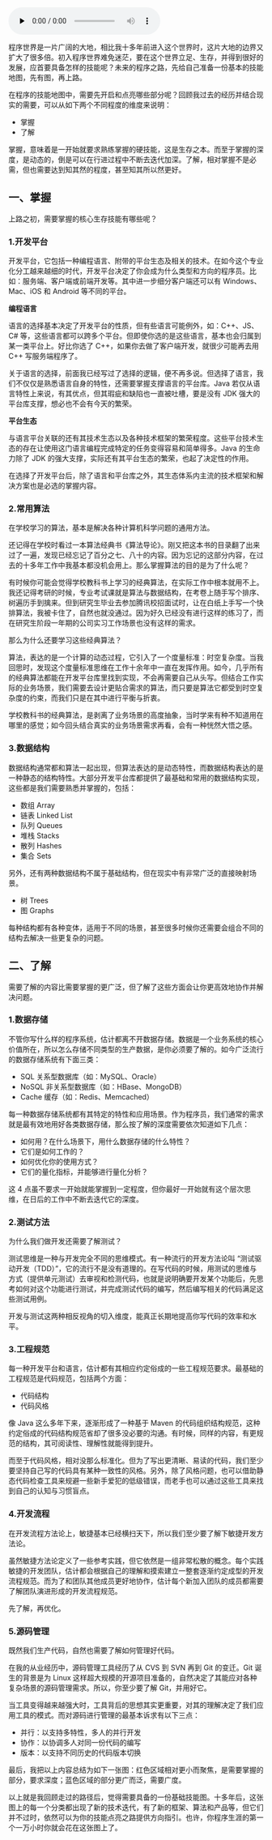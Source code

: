 <audio id="audio" title="03 | 初程：带上一份技能地图" controls="" preload="none"><source id="mp3" src="https://static001.geekbang.org/resource/audio/60/92/60c703b75acc4d4bdb0d955bb273cb92.mp3"></audio>

程序世界是一片广阔的大地，相比我十多年前进入这个世界时，这片大地的边界又扩大了很多倍。初入程序世界难免迷茫，要在这个世界立足、生存，并得到很好的发展，应首要具备怎样的技能呢？未来的程序之路，先给自己准备一份基本的技能地图，先有图，再上路。

在程序的技能地图中，需要先开启和点亮哪些部分呢？回顾我过去的经历并结合现实的需要，可以从如下两个不同程度的维度来说明：

- 掌握
- 了解

掌握，意味着是一开始就要求熟练掌握的硬技能，这是生存之本。而至于掌握的深度，是动态的，倒是可以在行进过程中不断去迭代加深。了解，相对掌握不是必需，但也需要达到知其然的程度，甚至知其所以然更好。

## 一、掌握

上路之初，需要掌握的核心生存技能有哪些呢？

### 1.开发平台

开发平台，它包括一种编程语言、附带的平台生态及相关的技术。在如今这个专业化分工越来越细的时代，开发平台决定了你会成为什么类型和方向的程序员。比如：服务端、客户端或前端开发等。其中进一步细分客户端还可以有 Windows、Mac、iOS 和 Android 等不同的平台。

**编程语言**

语言的选择基本决定了开发平台的性质，但有些语言可能例外，如：C++、JS、C# 等，这些语言都可以跨多个平台。但即使你选的是这些语言，基本也会归属到某一类平台上。好比你选了 C++，如果你去做了客户端开发，就很少可能再去用 C++ 写服务端程序了。

关于语言的选择，前面我已经写过了选择的逻辑，便不再多说。但选择了语言，我们不仅仅是熟悉语言自身的特性，还需要掌握支撑语言的平台库。Java 若仅从语言特性上来说，有其优点，但其瑕疵和缺陷也一直被吐槽，要是没有 JDK 强大的平台库支撑，想必也不会有今天的繁荣。

**平台生态**

与语言平台关联的还有其技术生态以及各种技术框架的繁荣程度。这些平台技术生态的存在让使用这门语言编程完成特定的任务变得容易和简单得多。Java 的生命力除了 JDK 的强大支撑，实际还有其平台生态的繁荣，也起了决定性的作用。

在选择了开发平台后，除了语言和平台库之外，其生态体系内主流的技术框架和解决方案也是必选的掌握内容。

### 2.常用算法

在学校学习的算法，基本是解决各种计算机科学问题的通用方法。

还记得在学校时看过一本算法经典书《算法导论》。刚又把这本书的目录翻了出来过了一遍，发现已经忘记了百分之七、八十的内容。因为忘记的这部分内容，在过去的十多年工作中我基本都没机会用上。那么掌握算法的目的是为了什么呢？

有时候你可能会觉得学校教科书上学习的经典算法，在实际工作中根本就用不上。我还记得考研的时候，专业考试课就是算法与数据结构，在考卷上随手写个排序、树遍历手到擒来。但到研究生毕业去参加腾讯校招面试时，让在白纸上手写一个快排算法，我被卡住了，自然也就没通过。因为好久已经没有进行这样的练习了，而在研究生阶段一年期的公司实习工作场景也没有这样的需求。

那么为什么还要学习这些经典算法？

算法，表达的是一个计算的动态过程，它引入了一个度量标准：时空复杂度。当我回思时，发现这个度量标准思维在工作十余年中一直在发挥作用。如今，几乎所有的经典算法都能在开发平台库里找到实现，不会再需要自己从头写。但结合工作实际的业务场景，我们需要去设计更贴合需求的算法，而只要是算法它都受到时空复杂度的约束，而我们只是在其中进行平衡与折衷。

学校教科书的经典算法，是剥离了业务场景的高度抽象，当时学来有种不知道用在哪里的感觉；如今回头结合真实的业务场景需求再看，会有一种恍然大悟之感。

### 3.数据结构

数据结构通常都和算法一起出现，但算法表达的是动态特性，而数据结构表达的是一种静态的结构特性。大部分开发平台库都提供了最基础和常用的数据结构实现，这些都是我们需要熟悉并掌握的，包括：

- 数组 Array
- 链表 Linked List
- 队列 Queues
- 堆栈 Stacks
- 散列 Hashes
- 集合 Sets

另外，还有两种数据结构不属于基础结构，但在现实中有非常广泛的直接映射场景。

- 树 Trees
- 图 Graphs

每种结构都有各种变体，适用于不同的场景，甚至很多时候你还需要会组合不同的结构去解决一些更复杂的问题。

## 二、了解

需要了解的内容比需要掌握的更广泛，但了解了这些方面会让你更高效地协作并解决问题。

### 1.数据存储

不管你写什么样的程序系统，估计都离不开数据存储。数据是一个业务系统的核心价值所在，所以怎么存储不同类型的生产数据，是你必须要了解的。如今广泛流行的数据存储系统有下面三类：

- SQL 关系型数据库（如：MySQL、Oracle）
- NoSQL 非关系型数据库（如：HBase、MongoDB）
- Cache 缓存（如：Redis、Memcached）

每一种数据存储系统都有其特定的特性和应用场景。作为程序员，我们通常的需求就是最有效地用好各类数据存储，那么按了解的深度需要依次知道如下几点：

- 如何用？在什么场景下，用什么数据存储的什么特性？
- 它们是如何工作的？
- 如何优化你的使用方式？
- 它们的量化指标，并能够进行量化分析？

这 4 点虽不要求一开始就能掌握到一定程度，但你最好一开始就有这个层次思维，在日后的工作中不断去迭代它的深度。

### 2.测试方法

为什么我们做开发还需要了解测试？

测试思维是一种与开发完全不同的思维模式。有一种流行的开发方法论叫 “测试驱动开发（TDD）”，它的流行不是没有道理的。在写代码的时候，用测试的思维与方式（提供单元测试）去审视和检测代码，也就是说明确要开发某个功能后，先思考如何对这个功能进行测试，并完成测试代码的编写，然后编写相关的代码满足这些测试用例。

开发与测试这两种相反视角的切入维度，能真正长期地提高你写代码的效率和水平。

### 3.工程规范

每一种开发平台和语言，估计都有其相应约定俗成的一些工程规范要求。最基础的工程规范是代码规范，包括两个方面：

- 代码结构
- 代码风格

像 Java 这么多年下来，逐渐形成了一种基于 Maven 的代码组织结构规范，这种约定俗成的代码结构规范省却了很多没必要的沟通。有时候，同样的内容，有更规范的结构，其可阅读性、理解性就能得到提升。

而至于代码风格，相对没那么标准化。但为了写出更清晰、易读的代码，我们至少要坚持自己写的代码具有某种一致性的风格。另外，除了风格问题，也可以借助静态代码检查工具来规避一些新手爱犯的低级错误，而老手也可以通过这些工具来找到自己的认知与习惯盲点。

### 4.开发流程

在开发流程方法论上，敏捷基本已经横扫天下，所以我们至少要了解下敏捷开发方法论。

虽然敏捷方法论定义了一些参考实践，但它依然是一组非常松散的概念。每个实践敏捷的开发团队，估计都会根据自己的理解和摸索建立一整套逐渐约定成型的开发流程规范。而为了和团队其他成员更好地协作，估计每个新加入团队的成员都需要了解团队演进形成的开发流程规范。

先了解，再优化。

### 5.源码管理

既然我们生产代码，自然也需要了解如何管理好代码。

在我的从业经历中，源码管理工具经历了从 CVS 到 SVN 再到 Git 的变迁。Git 诞生的背景是为 Linux 这样超大规模的开源项目准备的，自然决定了其能应对各种复杂场景的源码管理需求。所以，你至少要了解 Git，并用好它。

当工具变得越来越强大时，工具背后的思想其实更重要，对其的理解决定了我们应用工具的模式。而对源码进行管理的最基本诉求有以下三点：

- 并行：以支持多特性，多人的并行开发
- 协作：以协调多人对同一份代码的编写
- 版本：以支持不同历史的代码版本切换

最后，我把以上内容总结为如下一张图：红色区域相对更小而聚焦，是需要掌握的部分，要求深度；蓝色区域的部分更广而泛，需要广度。<br />
<img src="https://static001.geekbang.org/resource/image/2b/f4/2b4179c8ab8f4b60d2632060f1451df4.png" alt="" />

以上就是我回顾走过的路径后，觉得需要具备的一份基础技能图。十多年后，这张图上的每一个分类都出现了新的技术迭代，有了新的框架、算法和产品等，但它们并不过时，依然可以为你的技能点亮之路提供方向指引。也许，你程序生涯的第一个一万小时你就会花在这张图上了。<br />

